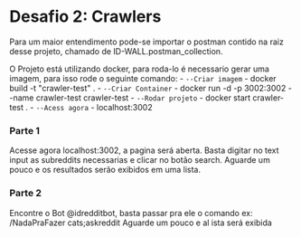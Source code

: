 # Desafio 2: Crawlers
Para um maior entendimento pode-se importar o postman contido na raiz desse projeto, chamado de ID-WALL.postman_collection.

O Projeto está utilizando docker, para roda-lo é necessario gerar uma imagem, para isso rode o seguinte comando: 
    - `--Criar imagem` - docker build -t "crawler-test" .
    - `--Criar Container` - docker run -d -p 3002:3002 --name crawler-test crawler-test
    - `--Rodar projeto` - docker start crawler-test .
    - `--Acess agora` - localhost:3002


### Parte 1
Acesse agora localhost:3002, a pagina será aberta. Basta digitar no text input as subreddits necessarias e clicar no botão search. Aguarde um pouco e os resultados serão exibidos em uma lista.

### Parte 2
Encontre o Bot @idredditbot, basta passar pra ele o comando ex: /NadaPraFazer cats;askreddit
Aguarde um pouco e al ista será exibida
